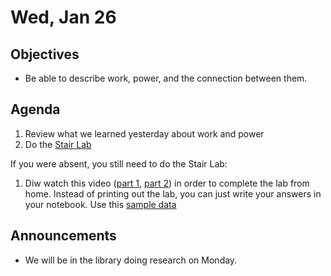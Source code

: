 Wed, Jan 26
=================== 
  
Objectives  
------------  
- Be able to describe work, power, and the connection between them.

Agenda    
---------    

1. Review what we learned yesterday about work and power
2. Do the [Stair Lab][st-lab]

If you were absent, you still need to do the Stair Lab:

1. Diw
watch this video ([part 1](),  [part 2]()) in order to complete the lab from home. Instead of printing out the lab, you can just write your answers in your notebook.  Use this  [sample data]()

Announcements 
 -------------  
- We will be in the library doing research on Monday.


[st-lab]: https://avon.schoology.com/course/5138386979/materials/gp/5607331272


[ptop]: https://avoncsc-my.sharepoint.com/:x:/g/personal/zjrohrbach_avon-schools_org/ERhuKfM6FuZAu7ceF1RrcTMBOxKzjRD5kdb5vncOwACRwg?e=W4jjF8
[pasmt]: https://avon.schoology.com/course/5138386979/materials/gp/5526865983
[pvid]: https://avon.schoology.com/course/5138386979/materials/gp/5526830072
<!--stackedit_data:
eyJoaXN0b3J5IjpbMTA2Nzc2NTEyMCwtMTA0ODAwMTM0NSwtNz
c3ODM5MzIwLDY5MDc0Mzk4OCwyNjU0ODk2MDQsLTE1NTAzNTQz
NywxMTA2ODkxOTQ0LC0xMjU4Nzk4OTgwLDE1OTAwMzkxODgsLT
E4MDYyMTA3NTYsLTE0Nzg0ODg2NzQsLTE1MDY3NTQwOTMsMTM0
NzA3NTIzNiwtMjAzMDM5MDgxNiwtMTk1NjUwNzUwNywxOTM2NT
A3MzE1LDIwOTIxODU4OTEsNjk1MzczMDIyLDE5ODQ4NjE5NDYs
MTc0NjQ3ODQ5NF19
-->
